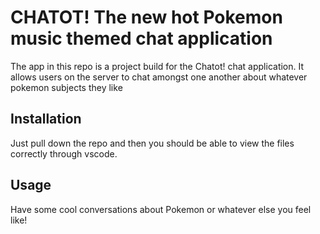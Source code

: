 # CHATOT! The new hot Pokemon music themed chat application

The app in this repo is a project build for the Chatot! chat application. It allows users on the server to chat amongst one another about whatever pokemon subjects they like

## Installation

Just pull down the repo and then you should be able to view the files correctly through vscode.

## Usage

Have some cool conversations about Pokemon or whatever else you feel like!
